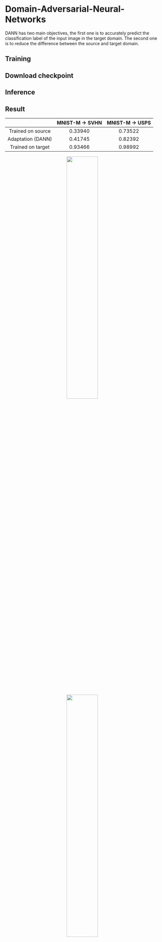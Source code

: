 # Domain-Adversarial-Neural-Networks
DANN has two main objectives, the first one is to accurately predict the classification label of the input image in the target domain. The second one is to reduce the difference between the source and target domain.

## Training
## Download checkpoint
## Inference
## Result
<div align="center">

||MNIST-M → SVHN|MNIST-M → USPS|
|:---:|:---:|:---:|
|Trained on source|0.33940|0.73522|
|Adaptation (DANN)|0.41745|0.82392|
|Trained on target|0.93466|0.98992|
</div>
<p align="center">
<img src="https://drive.google.com/uc?id=1tZco1w0pC69kDw_BH7Ly8eLxk1829BQu" width="45%" hspace="12"/>
<img src="https://drive.google.com/uc?id=1pgJR1iWSiW3fUoT0cSW5ZqaenljJdM3W" width="45%" hspace="12"/>
</p>

<p align="center">
<img src="https://drive.google.com/uc?id=1THwEu5FVWykGaFXmPQ3vQWVJet-cyknN" width="45%" hspace="12"/>
<img src="https://drive.google.com/uc?id=1UFJxITkvxitkN0bqn6DXjGRgvohjmyKf" width="45%" hspace="12"/>
</p>

<p align="center">
(a) latent space by class &emsp;&emsp;&emsp;&emsp;&emsp;&emsp;&emsp;&emsp;&emsp;&emsp;&emsp;&emsp;(b) latent space by domain
</p>
